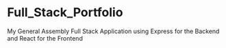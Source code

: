 # Full_Stack_Portfolio
My General Assembly Full Stack Application using Express for the Backend and React for the Frontend

